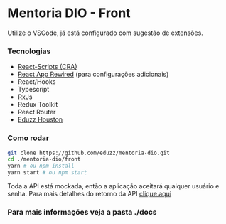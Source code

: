 Mentoria DIO - Front
====================

Utilize o VSCode, já está configurado com sugestão de extensões.


### Tecnologias

* [React-Scripts (CRA)](https://create-react-app.dev/)
* [React App Rewired](https://www.npmjs.com/package/react-app-rewired) (para configurações adicionais)
* React/Hooks
* Typescript
* RxJs
* Redux Toolkit
* React Router
* [Eduzz Houston](https://github.com/eduzz/mentoria-dio/tree/master/front)

### Como rodar

```bash
git clone https://github.com/eduzz/mentoria-dio.git
cd ./mentoria-dio/front
yarn # ou npm install
yarn start # ou npm start
```

Toda a API está mockada, então a aplicação aceitará qualquer usuário e senha.
Para mais detalhes do retorno da API [clique aqui](front/src/services/_mock.ts)


### Para mais informações veja a pasta ./docs